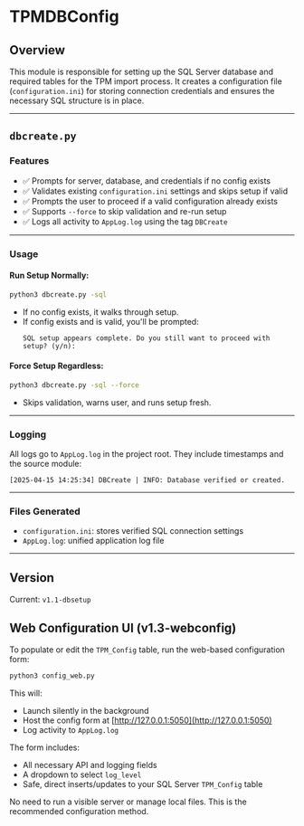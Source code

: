 # TPMDBConfig

## Overview
This module is responsible for setting up the SQL Server database and required tables for the TPM import process. It creates a configuration file (`configuration.ini`) for storing connection credentials and ensures the necessary SQL structure is in place.

---

## `dbcreate.py`

### Features
- ✅ Prompts for server, database, and credentials if no config exists
- ✅ Validates existing `configuration.ini` settings and skips setup if valid
- ✅ Prompts the user to proceed if a valid configuration already exists
- ✅ Supports `--force` to skip validation and re-run setup
- ✅ Logs all activity to `AppLog.log` using the tag `DBCreate`

---

### Usage

#### Run Setup Normally:
```bash
python3 dbcreate.py -sql
```

- If no config exists, it walks through setup.
- If config exists and is valid, you'll be prompted:
  ```
  SQL setup appears complete. Do you still want to proceed with setup? (y/n):
  ```

#### Force Setup Regardless:
```bash
python3 dbcreate.py -sql --force
```

- Skips validation, warns user, and runs setup fresh.

---

### Logging
All logs go to `AppLog.log` in the project root. They include timestamps and the source module:
```
[2025-04-15 14:25:34] DBCreate | INFO: Database verified or created.
```

---

### Files Generated
- `configuration.ini`: stores verified SQL connection settings
- `AppLog.log`: unified application log file

---

## Version
Current: `v1.1-dbsetup`
## Web Configuration UI (v1.3-webconfig)

To populate or edit the `TPM_Config` table, run the web-based configuration form:

```bash
python3 config_web.py
```

This will:
- Launch silently in the background
- Host the config form at [http://127.0.0.1:5050](http://127.0.0.1:5050)
- Log activity to `AppLog.log`

The form includes:
- All necessary API and logging fields
- A dropdown to select `log_level`
- Safe, direct inserts/updates to your SQL Server `TPM_Config` table

No need to run a visible server or manage local files. This is the recommended configuration method.